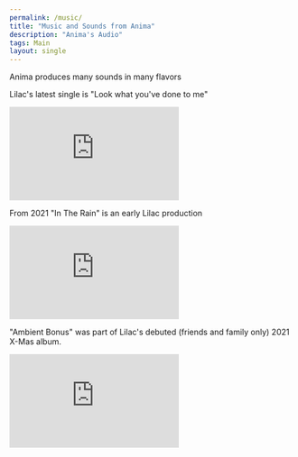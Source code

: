 ```yaml
---
permalink: /music/
title: "Music and Sounds from Anima"
description: "Anima's Audio"
tags: Main
layout: single
---
```


Anima produces many sounds in many flavors

Lilac's latest single is "Look what you've done to me"

<iframe class="soundcloud-player" height="166" scrolling="no" frameborder="no" allow="autoplay" src="https://w.soundcloud.com/player/?url=https%3A//api.soundcloud.com/tracks/1225306462&color=%23ff5500&auto_play=false&hide_related=false&show_comments=true&show_user=true&show_reposts=false&show_teaser=true&visual=true"></iframe>

From 2021 "In The Rain" is an early Lilac production

<iframe class="soundcloud-player" height="166" scrolling="no" frameborder="no" src="https://w.soundcloud.com/player/?url=https%3A%2F%2Fapi.soundcloud.com%2Ftracks%2F1020119308&auto_play=false&show_artwork=true&visual=true"></iframe>

"Ambient Bonus" was part of Lilac's debuted (friends and family only) 2021 X-Mas album.

<iframe class="soundcloud-player" height="166" scrolling="no" frameborder="no" allow="autoplay" src="https://w.soundcloud.com/player/?url=https%3A//api.soundcloud.com/tracks/1182398776&color=%23ff5500&auto_play=false&hide_related=false&show_comments=true&show_user=true&show_reposts=false&show_teaser=true&visual=true"></iframe>
